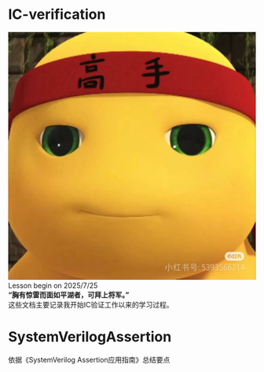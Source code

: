 # IC-verification
![本质高手](.\\images\\奶龙.jpg "")  
Lesson begin on 2025/7/25  
**“胸有惊雷而面如平湖者，可拜上将军。”**  
这些文档主要记录我开始IC验证工作以来的学习过程。  
# SystemVerilogAssertion
依据《SystemVerilog Assertion应用指南》总结要点
